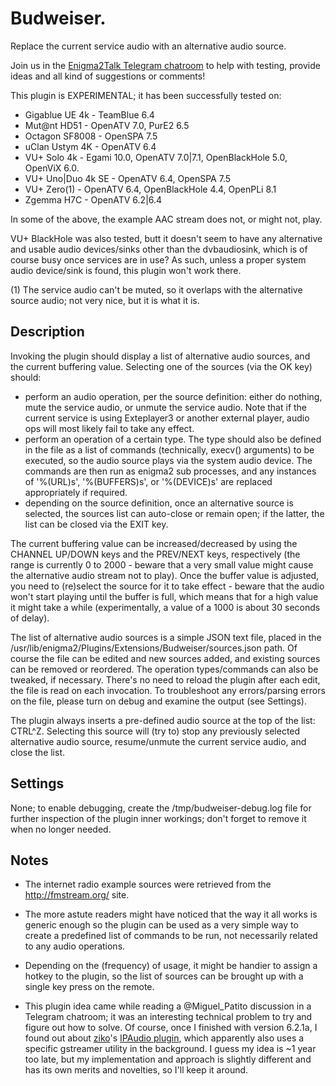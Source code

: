 # Budweiser.

Replace the current service audio with an alternative audio source.

Join us in the [Enigma2Talk Telegram chatroom](https://t.me/talkenigma2)
to help with testing, provide ideas and all kind of suggestions or comments!

This plugin is EXPERIMENTAL; it has been successfully tested on:
* Gigablue UE 4k - TeamBlue 6.4
* Mut@nt HD51 - OpenATV 7.0, PurE2 6.5
* Octagon SF8008 - OpenSPA 7.5
* uClan Ustym 4K - OpenATV 6.4
* VU+ Solo 4k - Egami 10.0, OpenATV 7.0|7.1, OpenBlackHole 5.0, OpenViX 6.0.
* VU+ Uno|Duo 4k SE - OpenATV 6.4, OpenSPA 7.5
* VU+ Zero(1) - OpenATV 6.4, OpenBlackHole 4.4, OpenPLi 8.1
* Zgemma H7C - OpenATV 6.2|6.4

In some of the above, the example AAC stream does not, or might not, play.

VU+ BlackHole was also tested, butt it doesn't seem to have any alternative and
usable audio devices/sinks other than the dvbaudiosink, which is of course busy
once services are in use? As such, unless a proper system audio device/sink is
found, this plugin won't work there.

(1) The service audio can't be muted, so it overlaps with the alternative source
audio; not very nice, but it is what it is.

## Description

Invoking the plugin should display a list of alternative audio sources, and the
current buffering value. Selecting one of the sources (via the OK key) should:
* perform an audio operation, per the source definition: either do nothing, mute
  the service audio, or unmute the service audio. Note that if the current
  service is using Exteplayer3 or another external player, audio ops will most
  likely fail to take any effect.
* perform an operation of a certain type. The type should also be defined in the
  file as a list of commands (technically, execv() arguments) to be executed, so
  the audio source plays via the system audio device. The commands are then run
  as enigma2 sub processes, and any instances of '%(URL)s', '%(BUFFERS)s', or
  '%(DEVICE)s' are replaced appropriately if required.
* depending on the source definition, once an alternative source is selected,
  the sources list can auto-close or remain open; if the latter, the list can be
  closed via the EXIT key.

The current buffering value can be increased/decreased by using the CHANNEL
UP/DOWN keys and the PREV/NEXT keys, respectively (the range is currently 0 to
2000 - beware that a very small value might cause the alternative audio stream
not to play). Once the buffer value is adjusted, you need to (re)select the
source for it to take effect - beware that the audio won't start playing until
the buffer is full, which means that for a high value it might take a while
(experimentally, a value of a 1000 is about 30 seconds of delay).

The list of alternative audio sources is a simple JSON text file, placed in the
/usr/lib/enigma2/Plugins/Extensions/Budweiser/sources.json path. Of course the
file can be edited and new sources added, and existing sources can be removed or
reordered. The operation types/commands can also be tweaked, if necessary.
There's no need to reload the plugin after each edit, the file is read on each
invocation. To troubleshoot any errors/parsing errors on the file, please turn
on debug and examine the output (see Settings).

The plugin always inserts a pre-defined audio source at the top of the list:
CTRL^Z. Selecting this source will (try to) stop any previously selected
alternative audio source, resume/unmute the current service audio, and close the
list.

## Settings

None; to enable debugging, create the /tmp/budweiser-debug.log file for further
inspection of the plugin inner workings; don't forget to remove it when no
longer needed.

## Notes

* The internet radio example sources were retrieved from the
http://fmstream.org/ site.

* The more astute readers might have noticed that the way it all works is
generic enough so the plugin can be used as a very simple way to create a
predefined list of commands to be run, not necessarily related to any audio
operations.

* Depending on the (frequency) of usage, it might be handier to assign a hotkey
to the plugin, so the list of sources can be brought up with a single key press
on the remote.

* This plugin idea came while reading a @Miguel_Patito discussion in a Telegram
chatroom; it was an interesting technical problem to try and figure out how to
solve. Of course, once I finished with version 6.2.1a, I found out about
[ziko](https://www.linuxsat-support.com/cms/user/344808-ziko/)'s
[IPAudio plugin](https://www.linuxsat-support.com/thread/148485-ipaudio-by-ziko/?postID=618093#post618093),
which apparently also uses a specific gstreamer utility in the background. I
guess my idea is ~1 year too late, but my implementation and approach is
slightly different and has its own merits and novelties, so I'll keep it around.

